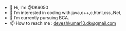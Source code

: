 - 👋 Hi, I’m @DK6050
- 👀 I’m interested in coding with java,c++,c,html,css,.Net,
- 🌱 I’m currently pursuing BCA.
- 📫 How to reach me : deveshkumar10.dk@gmail.com

<!---
DK6050/DK6050 is a ✨ special ✨ repository because its `README.md` (this file) appears on your GitHub profile.
You can click the Preview link to take a look at your changes.
--->
